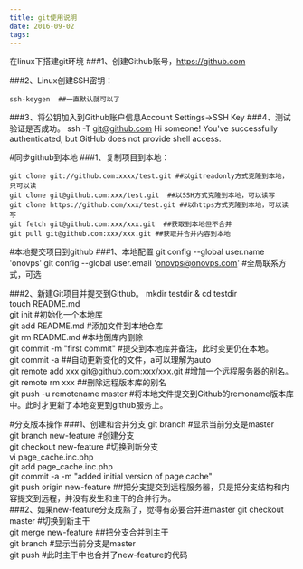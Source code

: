 ```yaml
---
title: git使用说明
date: 2016-09-02
tags:
---
```

在linux下搭建git环境
###1、创建Github账号，https://github.com
<!--more-->
###2、Linux创建SSH密钥：

    ssh-keygen  ##一直默认就可以了  
###3、将公钥加入到Github账户信息Account Settings->SSH Key
###4、测试验证是否成功。
    ssh -T git@github.com 
    Hi someone! You've successfully authenticated, but GitHub does not provide shell access.  
    
#同步github到本地
###1、复制项目到本地：
 
    git clone git://github.com:xxxx/test.git ##以gitreadonly方式克隆到本地，只可以读    
    git clone git@github.com:xxx/test.git  ##以SSH方式克隆到本地，可以读写  
    git clone https://github.com/xxx/test.git ##以https方式克隆到本地，可以读写  
    git fetch git@github.com:xxx/xxx.git  ##获取到本地但不合并  
    git pull git@github.com:xxx/xxx.git ##获取并合并内容到本地  

#本地提交项目到github
###1、本地配置
    git config --global user.name 'onovps'
    git config --global user.email 'onovps@onovps.com' #全局联系方式，可选  

###2、新建Git项目并提交到Github。
    mkdir testdir & cd testdir  
    touch README.md  
    git init #初始化一个本地库  
    git add README.md #添加文件到本地仓库  
    git rm README.md #本地倒库内删除  
    git commit -m "first commit" #提交到本地库并备注，此时变更仍在本地。  
    git commit -a  ##自动更新变化的文件，a可以理解为auto  
    git remote add xxx git@github.com:xxx/xxx.git  #增加一个远程服务器的别名。  
    git remote rm xxx   ##删除远程版本库的别名  
    git push -u remotename master #将本地文件提交到Github的remoname版本库中。此时才更新了本地变更到github服务上。  
    
#分支版本操作
###1、创建和合并分支
    git branch #显示当前分支是master  
    git branch new-feature  #创建分支  
    git checkout new-feature  #切换到新分支  
    vi page_cache.inc.php  
    git add page_cache.inc.php  
    git commit -a -m "added initial version of page cache"  
    git push origin new-feature  ##把分支提交到远程服务器，只是把分支结构和内容提交到远程，并没有发生和主干的合并行为。  
###2、如果new-feature分支成熟了，觉得有必要合并进master
    git checkout master  #切换到新主干  
    git merge new-feature  ##把分支合并到主干  
    git branch #显示当前分支是master  
    git push  #此时主干中也合并了new-feature的代码  
